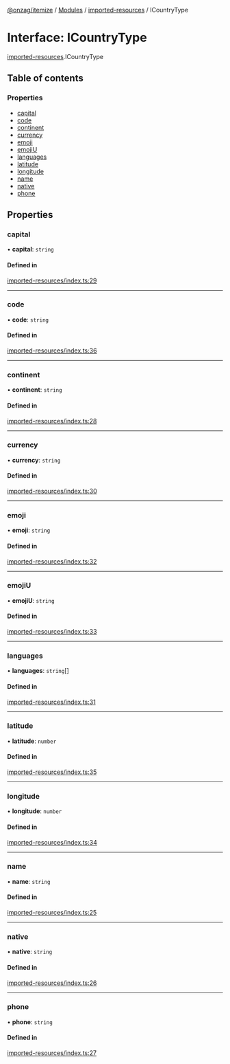 [@onzag/itemize](../README.md) / [Modules](../modules.md) / [imported-resources](../modules/imported_resources.md) / ICountryType

# Interface: ICountryType

[imported-resources](../modules/imported_resources.md).ICountryType

## Table of contents

### Properties

- [capital](imported_resources.ICountryType.md#capital)
- [code](imported_resources.ICountryType.md#code)
- [continent](imported_resources.ICountryType.md#continent)
- [currency](imported_resources.ICountryType.md#currency)
- [emoji](imported_resources.ICountryType.md#emoji)
- [emojiU](imported_resources.ICountryType.md#emojiu)
- [languages](imported_resources.ICountryType.md#languages)
- [latitude](imported_resources.ICountryType.md#latitude)
- [longitude](imported_resources.ICountryType.md#longitude)
- [name](imported_resources.ICountryType.md#name)
- [native](imported_resources.ICountryType.md#native)
- [phone](imported_resources.ICountryType.md#phone)

## Properties

### capital

• **capital**: `string`

#### Defined in

[imported-resources/index.ts:29](https://github.com/onzag/itemize/blob/a24376ed/imported-resources/index.ts#L29)

___

### code

• **code**: `string`

#### Defined in

[imported-resources/index.ts:36](https://github.com/onzag/itemize/blob/a24376ed/imported-resources/index.ts#L36)

___

### continent

• **continent**: `string`

#### Defined in

[imported-resources/index.ts:28](https://github.com/onzag/itemize/blob/a24376ed/imported-resources/index.ts#L28)

___

### currency

• **currency**: `string`

#### Defined in

[imported-resources/index.ts:30](https://github.com/onzag/itemize/blob/a24376ed/imported-resources/index.ts#L30)

___

### emoji

• **emoji**: `string`

#### Defined in

[imported-resources/index.ts:32](https://github.com/onzag/itemize/blob/a24376ed/imported-resources/index.ts#L32)

___

### emojiU

• **emojiU**: `string`

#### Defined in

[imported-resources/index.ts:33](https://github.com/onzag/itemize/blob/a24376ed/imported-resources/index.ts#L33)

___

### languages

• **languages**: `string`[]

#### Defined in

[imported-resources/index.ts:31](https://github.com/onzag/itemize/blob/a24376ed/imported-resources/index.ts#L31)

___

### latitude

• **latitude**: `number`

#### Defined in

[imported-resources/index.ts:35](https://github.com/onzag/itemize/blob/a24376ed/imported-resources/index.ts#L35)

___

### longitude

• **longitude**: `number`

#### Defined in

[imported-resources/index.ts:34](https://github.com/onzag/itemize/blob/a24376ed/imported-resources/index.ts#L34)

___

### name

• **name**: `string`

#### Defined in

[imported-resources/index.ts:25](https://github.com/onzag/itemize/blob/a24376ed/imported-resources/index.ts#L25)

___

### native

• **native**: `string`

#### Defined in

[imported-resources/index.ts:26](https://github.com/onzag/itemize/blob/a24376ed/imported-resources/index.ts#L26)

___

### phone

• **phone**: `string`

#### Defined in

[imported-resources/index.ts:27](https://github.com/onzag/itemize/blob/a24376ed/imported-resources/index.ts#L27)
